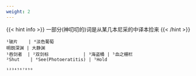 ```yaml
---
weight: 2
---
```


{{< hint info >}}
一部分(神叨叨的)词是从某几本尼采的中译本捡来
{{< /hint >}}


```
¹玻片    | ⁴淡色葡萄
明朗深渊 | 大静渊
¹吞剑者  | ²双剑标             | ³海盗桶 | ⁵血之栅栏
²Shut    | ⁴See(Photoeratitis) | ⁵Hold

¹²³⁴⁵⁶⁷⁸⁹⁰
```
